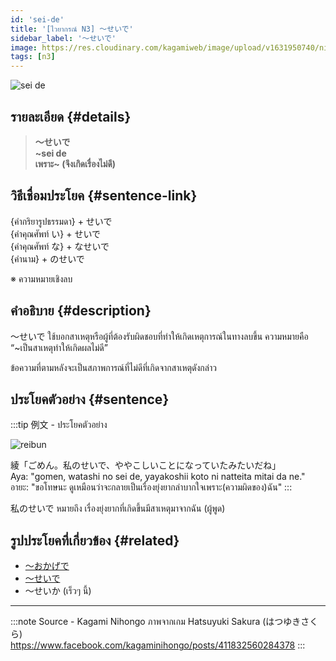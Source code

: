 ```yaml
---
id: 'sei-de'
title: '[ไวยากรณ์ N3] ～せいで'
sidebar_label: '～せいで'
image: https://res.cloudinary.com/kagamiweb/image/upload/v1631950740/nihongo/grammar/n3/reibun/sei-de.png
tags: [n3]
---
```


![sei de](https://res.cloudinary.com/kagamiweb/image/upload/v1631720712/nihongo/grammar/n3/sei-de.png)

## รายละเอียด {#details}

> **～せいで**  
> **~sei de**  
> **เพราะ~ (จึงเกิดเรื่องไม่ดี)**

## วิธีเชื่อมประโยค {#sentence-link}

{คำกริยารูปธรรมดา} + せいで  
{คำคุณศัพท์ い} + せいで  
{คำคุณศัพท์ な} + なせいで  
{คำนาม} + のせいで

※ ความหมายเชิงลบ

## คำอธิบาย {#description}

～せいで ใช้บอกสาเหตุหรือผู้ที่ต้องรับผิดชอบที่ทำให้เกิดเหตุการณ์ในทางลบขึ้น
ความหมายคือ “~เป็นสาเหตุทำให้เกิดผลไม่ดี”

ข้อความที่ตามหลังจะเป็นสภาพการณ์ที่ไม่ดีที่เกิดจากสาเหตุดังกล่าว

## ประโยคตัวอย่าง {#sentence}

:::tip 例文 - ประโยคตัวอย่าง

![reibun](https://res.cloudinary.com/kagamiweb/image/upload/v1631950740/nihongo/grammar/n3/reibun/sei-de.png)

綾「ごめん。私のせいで、ややこしいことになっていたみたいだね」  
Aya: "gomen, watashi no sei de, yayakoshii koto ni natteita mitai da ne."  
อายะ: "ขอโทษนะ ดูเหมือนว่าจะกลายเป็นเรื่องยุ่งยากลำบากใจเพราะ(ความผิดของ)ฉัน"
:::

私のせいで หมายถึง เรื่องยุ่งยากที่เกิดขึ้นมีสาเหตุมาจากฉัน (ผู้พูด)

## รูปประโยคที่เกี่ยวข้อง {#related}

* [〜おかげで](https://kagamiweb.com/nihongo/grammar/n3/okage-de)
* [～せいで](https://kagamiweb.com/nihongo/grammar/n3/sei-de)
* 〜せいか (เร็วๆ นี้)

---
:::note Source - Kagami Nihongo
ภาพจากเกม Hatsuyuki Sakura (はつゆきさくら)   
https://www.facebook.com/kagaminihongo/posts/411832560284378
:::